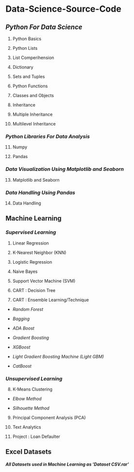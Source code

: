 # **Data-Science-Source-Code**


## **_Python For Data Science_**

1. Python Basics

2. Python Lists 

3. List Comperihension

4. Dictionary 

5. Sets and Tuples

6. Python Functions

7. Classes and Objects

8. Inheritance

9. Multiple Inheritance

10. Multilevel Inheritance


### **_Python Libraries For Data Analysis_**

11. Numpy

12. Pandas



### **_Data Visualization Using Matplotlib and Seaborn_**

13. Matplotlib and Seaborn



### **_Data Handling Using Pandas_**

14. Data Handling 

## **Machine Learning**

### **_Supervised Learning_**

1. Linear Regression

2. K-Nearest Neighbor (KNN)

3. Logistic Regression

4. Naive Bayes

5. Support Vector Machine (SVM)

6. CART : Decision Tree

7. CART : Ensemble Learning/Technique

*   _Random Forest_

*   _Bagging_ 

*   _ADA Boost_

*   _Gradient Boosting_

*   _XGBoost_

*   _Light Gradient Boosting Machine (Light GBM)_

*   _CatBoost_

### **_Unsupervised Learning_**

8. K-Means Clustering

*   _Elbow Method_

*   _Silhouette Method_

9. Principal Component Analysis (PCA)

10. Text Analytics

11. Project : Loan Defaulter

## **Excel Datasets**

#### **_All Datasets used in Machine Learning as 'Dataset CSV.rar'_**
